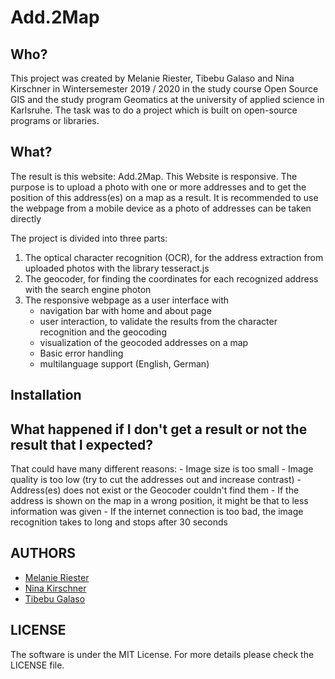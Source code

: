 # Add.2Map

## Who?
This project was created by Melanie Riester, Tibebu Galaso and Nina Kirschner in Wintersemester 2019 / 2020 in the study course Open Source GIS and the study program Geomatics at the university of applied science in Karlsruhe. The task was to do a project which is built on open-source programs or libraries.

## What?
The result is this website: Add.2Map. This Website is responsive.
The purpose is to upload a photo with one or more addresses and to get the position of this address(es) on a map as a result.
It is recommended to use the webpage from a mobile device as a photo of addresses can be taken directly

The project is divided into three parts:
  1. The optical character recognition (OCR), for the address extraction from uploaded photos with the library tesseract.js
  2. The geocoder, for finding the coordinates for each recognized address with the search engine photon
  3. The responsive webpage as a user interface with
      - navigation bar with home and about page
      - user interaction, to validate the results from the character recognition and the geocoding
      - visualization of the geocoded addresses on a map
      - Basic error handling
      - multilanguage support (English, German)


## Installation



## What happened if I don't get a result or not the result that I expected?

That could have many different reasons:
    - Image size is too small
    - Image quality is too low (try to cut the addresses out and increase contrast)
    - Address(es) does not exist or the Geocoder couldn't find them
    - If the address is shown on the map in a wrong position, it might be that to less information was given
    - If the internet connection is too bad, the image recognition takes to long and stops after 30 seconds


## AUTHORS
  - [Melanie Riester](https://github.com/rime1014 "Link to GitHub Profile")
  - [Nina Kirschner](https://github.com/kini1022 "Link to GitHub Profile")
  - [Tibebu Galaso](https://github.com/tibebuGalaso "Link to GitHub Profile")

## LICENSE
The software is under the MIT License. For more details please check the LICENSE file.

